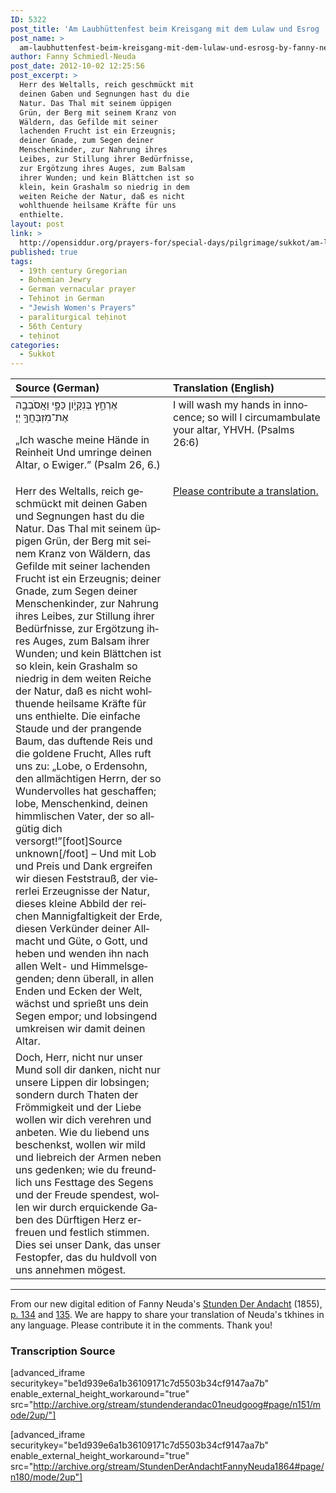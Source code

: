 ```yaml
---
ID: 5322
post_title: 'Am Laubhüttenfest beim Kreisgang mit dem Lulaw und Esrog | [Prayer] on Sukkot at the Haqafot by Fanny Neuda (1855)'
post_name: >
  am-laubhuttenfest-beim-kreisgang-mit-dem-lulaw-und-esrosg-by-fanny-neuda-1855
author: Fanny Schmiedl-Neuda
post_date: 2012-10-02 12:25:56
post_excerpt: >
  Herr des Weltalls, reich geschmückt mit
  deinen Gaben und Segnungen hast du die
  Natur. Das Thal mit seinem üppigen
  Grün, der Berg mit seinem Kranz von
  Wäldern, das Gefilde mit seiner
  lachenden Frucht ist ein Erzeugnis;
  deiner Gnade, zum Segen deiner
  Menschenkinder, zur Nahrung ihres
  Leibes, zur Stillung ihrer Bedürfnisse,
  zur Ergötzung ihres Auges, zum Balsam
  ihrer Wunden; und kein Blättchen ist so
  klein, kein Grashalm so niedrig in dem
  weiten Reiche der Natur, daß es nicht
  wohlthuende heilsame Kräfte für uns
  enthielte.
layout: post
link: >
  http://opensiddur.org/prayers-for/special-days/pilgrimage/sukkot/am-laubhuttenfest-beim-kreisgang-mit-dem-lulaw-und-esrosg-by-fanny-neuda-1855/
published: true
tags:
  - 19th century Gregorian
  - Bohemian Jewry
  - German vernacular prayer
  - Teḥinot in German
  - "Jewish Women's Prayers"
  - paraliturgical teḥinot
  - 56th Century
  - teḥinot
categories:
  - Sukkot
---
```

<table style="margin-left: auto;margin-right: auto;" class="draggable">
<thead><tr><th id="x" style="text-align: left;">Source (German)</th><th style="text-align: left;">Translation (English)</th></tr></thead>
<tbody>
<tr><td style="vertical-align:top;" width="50%">
<div class="english"><span lang="de">
<span class="liturgy">אֶרְחַ֣ץ בְּנִקָּיֹ֣ון כַּפָּ֑י וַאֲסֹבְבָ֖ה אֶת־מִזְבַּחֲךָ֣ יְיָ׃</span>

„Ich wasche meine Hände in Reinheit
Und umringe deinen Altar, o Ewiger.”
 (Psalm 26, 6.)
</span></div></td>

<td style="vertical-align:top;" width="50%">
<div class="english"><span lang="en">
I will wash my hands in innocence; 
so will I circumambulate your altar, YHVH. (Psalms 26:6)
</span></div></td></tr>


<tr><td style="vertical-align:top;" width="50%">
<div class="english"><span lang="de">
Herr des Weltalls, reich geschmückt mit deinen Gaben und Segnungen hast du die Natur. Das Thal mit seinem üppigen Grün, der Berg mit seinem Kranz von Wäldern, das Gefilde mit seiner lachenden Frucht ist ein Erzeugnis; deiner Gnade, zum Segen deiner Menschenkinder, zur Nahrung ihres Leibes, zur Stillung ihrer Bedürfnisse, zur Ergötzung ihres Auges, zum Balsam ihrer Wunden; und kein Blättchen ist so klein, kein Grashalm so niedrig in dem weiten Reiche der Natur, daß es nicht wohlthuende heilsame Kräfte für uns enthielte. Die einfache Staude und der prangende Baum, das duftende Reis und die goldene Frucht, Alles ruft uns zu: „Lobe, o Erdensohn, den allmächtigen Herrn, der so Wundervolles hat geschaffen; lobe, Menschenkind, deinen himmlischen Vater, der so allgütig dich versorgt!”[foot]Source unknown[/foot] – Und mit Lob und Preis und Dank ergreifen wir diesen Feststrauß, der viererlei Erzeugnisse der Natur, dieses kleine Abbild der reichen Mannigfaltigkeit der Erde, diesen Verkünder deiner Allmacht und Güte, o Gott, und heben und wenden ihn nach allen Welt- und Himmelsgegenden; denn überall, in allen Enden und Ecken der Welt, wächst und sprießt uns dein Segen empor; und lobsingend umkreisen wir damit deinen Altar.
</span></div></td>

<td style="vertical-align:top;" width="50%">
<div class="english"><span lang="en">
<a href="http://opensiddur.org/upload/">Please contribute a translation.</a>
</span></div></td></tr>


<tr><td style="vertical-align:top;" width="50%">
<div class="english"><span lang="de">
Doch, Herr, nicht nur unser Mund soll dir danken, nicht nur unsere Lippen dir lobsingen; sondern durch Thaten der Frömmigkeit und der Liebe wollen wir dich verehren und anbeten. Wie du liebend uns beschenkst, wollen wir mild und liebreich der Armen neben uns gedenken; wie du freundlich uns Festtage des Segens und der Freude spendest, wollen wir durch erquickende Gaben des Dürftigen Herz erfreuen und festlich stimmen. Dies sei unser Dank, das unser Festopfer, das du huldvoll von uns annehmen mögest.
</span></div></td>

<td style="vertical-align:top;" width="50%">
<div class="english"><span lang="en">

</span></div></td></tr>
</tbody></table>

<hr />
From our new digital edition of Fanny Neuda's <a href="http://de.wikisource.org/wiki/Stunden_der_Andacht">Stunden Der Andacht</a> (1855), <a href="http://de.wikisource.org/wiki/Seite:Neuda-Stunden_der_Andacht-1858.pdf/146">p. 134</a> and <a href="http://de.wikisource.org/wiki/Seite:Neuda-Stunden_der_Andacht-1858.pdf/147">135</a>. We are happy to share your translation of Neuda's tkhines in any language. Please contribute it in the comments. Thank you!


<h3>Transcription Source</h3>

[advanced_iframe securitykey="be1d939e6a1b36109171c7d5503b34cf9147aa7b" enable_external_height_workaround="true" src="http://archive.org/stream/stundenderandac01neudgoog#page/n151/mode/2up/"]

[advanced_iframe securitykey="be1d939e6a1b36109171c7d5503b34cf9147aa7b" enable_external_height_workaround="true" src="http://archive.org/stream/StundenDerAndachtFannyNeuda1864#page/n180/mode/2up"]